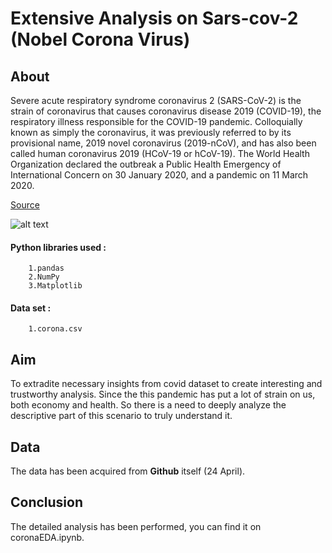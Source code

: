 # Extensive Analysis on Sars-cov-2 (Nobel Corona Virus)

## About

Severe acute respiratory syndrome coronavirus 2 (SARS-CoV-2) is the strain of coronavirus that causes coronavirus disease 2019 (COVID-19), the respiratory 
illness responsible for the COVID-19 pandemic. Colloquially known as simply the coronavirus, it was previously referred to by its provisional name, 2019 
novel coronavirus (2019-nCoV), and has also been called human coronavirus 2019 (HCoV-19 or hCoV-19). The World Health Organization declared the outbreak 
a Public Health Emergency of International Concern on 30 January 2020, and a pandemic on 11 March 2020.

<a href="https://en.wikipedia.org/wiki/Severe_acute_respiratory_syndrome_coronavirus_2">Source</a>


![alt text](https://specials-images.forbesimg.com/imageserve/1211364644/960x0.jpg)

#### Python libraries used : 
		1.pandas
		2.NumPy
		3.Matplotlib

#### Data set :
		1.corona.csv


## Aim

To extradite necessary insights from covid dataset to create interesting and trustworthy analysis. Since the this pandemic has put a lot of strain on us, both
economy and health. So there is a need to deeply analyze the descriptive part of this scenario to truly understand it.



## Data

The data has been acquired from __Github__ itself (24 April).

## Conclusion

The detailed analysis has been performed, you  can find it on coronaEDA.ipynb.


